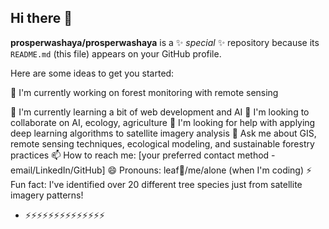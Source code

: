 ## Hi there 👋


**prosperwashaya/prosperwashaya** is a ✨ _special_ ✨ repository because its `README.md` (this file) appears on your GitHub profile.

Here are some ideas to get you started:

🔭 I'm currently working on forest monitoring with remote sensing

🌱 I'm currently learning a bit of web development and AI
👯 I'm looking to collaborate on AI, ecology, agriculture
🤔 I'm looking for help with applying deep learning algorithms to satellite imagery analysis
💬 Ask me about GIS, remote sensing techniques, ecological modeling, and sustainable forestry practices
📫 How to reach me: [your preferred contact method - email/LinkedIn/GitHub]
😄 Pronouns:  leaf🌱/me/alone (when I'm coding)
⚡ Fun fact: I've identified over 20 different tree species just from satellite imagery patterns!
- ⚡⚡⚡⚡⚡⚡⚡⚡⚡⚡⚡⚡⚡⚡

